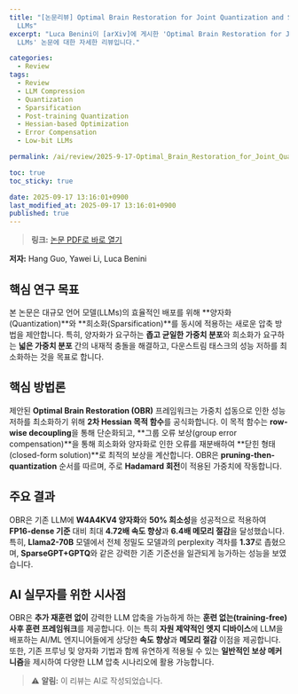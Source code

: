```yaml
---
title: "[논문리뷰] Optimal Brain Restoration for Joint Quantization and Sparsification of
  LLMs"
excerpt: "Luca Benini이 [arXiv]에 게시한 'Optimal Brain Restoration for Joint Quantization and Sparsification of
  LLMs' 논문에 대한 자세한 리뷰입니다."

categories:
  - Review
tags:
  - Review
  - LLM Compression
  - Quantization
  - Sparsification
  - Post-training Quantization
  - Hessian-based Optimization
  - Error Compensation
  - Low-bit LLMs

permalink: /ai/review/2025-9-17-Optimal_Brain_Restoration_for_Joint_Quantization_and_Sparsification_of_LLMs/

toc: true
toc_sticky: true

date: 2025-09-17 13:16:01+0900
last_modified_at: 2025-09-17 13:16:01+0900
published: true
---
```

> **링크:** [논문 PDF로 바로 열기](https://arxiv.org/abs/2509.11177)

**저자:** Hang Guo, Yawei Li, Luca Benini



## 핵심 연구 목표
본 논문은 대규모 언어 모델(LLMs)의 효율적인 배포를 위해 **양자화(Quantization)**와 **희소화(Sparsification)**를 동시에 적용하는 새로운 압축 방법을 제안합니다. 특히, 양자화가 요구하는 **좁고 균일한 가중치 분포**와 희소화가 요구하는 **넓은 가중치 분포** 간의 내재적 충돌을 해결하고, 다운스트림 태스크의 성능 저하를 최소화하는 것을 목표로 합니다.

## 핵심 방법론
제안된 **Optimal Brain Restoration (OBR)** 프레임워크는 가중치 섭동으로 인한 성능 저하를 최소화하기 위해 **2차 Hessian 목적 함수**를 공식화합니다. 이 목적 함수는 **row-wise decoupling**을 통해 단순화되고, **그룹 오류 보상(group error compensation)**을 통해 희소화와 양자화로 인한 오류를 재분배하여 **닫힌 형태(closed-form solution)**로 최적의 보상을 계산합니다. OBR은 **pruning-then-quantization** 순서를 따르며, 주로 **Hadamard 회전**이 적용된 가중치에 작동합니다.

## 주요 결과
OBR은 기존 LLM에 **W4A4KV4 양자화**와 **50% 희소성**을 성공적으로 적용하여 **FP16-dense 기준** 대비 최대 **4.72배 속도 향상**과 **6.4배 메모리 절감**을 달성했습니다. 특히, **Llama2-70B** 모델에서 전체 정밀도 모델과의 perplexity 격차를 **1.37**로 좁혔으며, **SparseGPT+GPTQ**와 같은 강력한 기존 기준선을 일관되게 능가하는 성능을 보였습니다.

## AI 실무자를 위한 시사점
OBR은 **추가 재훈련 없이** 강력한 LLM 압축을 가능하게 하는 **훈련 없는(training-free) 사후 훈련 프레임워크**를 제공합니다. 이는 특히 **자원 제약적인 엣지 디바이스**에 LLM을 배포하는 AI/ML 엔지니어들에게 상당한 **속도 향상**과 **메모리 절감** 이점을 제공합니다. 또한, 기존 프루닝 및 양자화 기법과 함께 유연하게 적용될 수 있는 **일반적인 보상 메커니즘**을 제시하여 다양한 LLM 압축 시나리오에 활용 가능합니다.

> ⚠️ **알림:** 이 리뷰는 AI로 작성되었습니다.